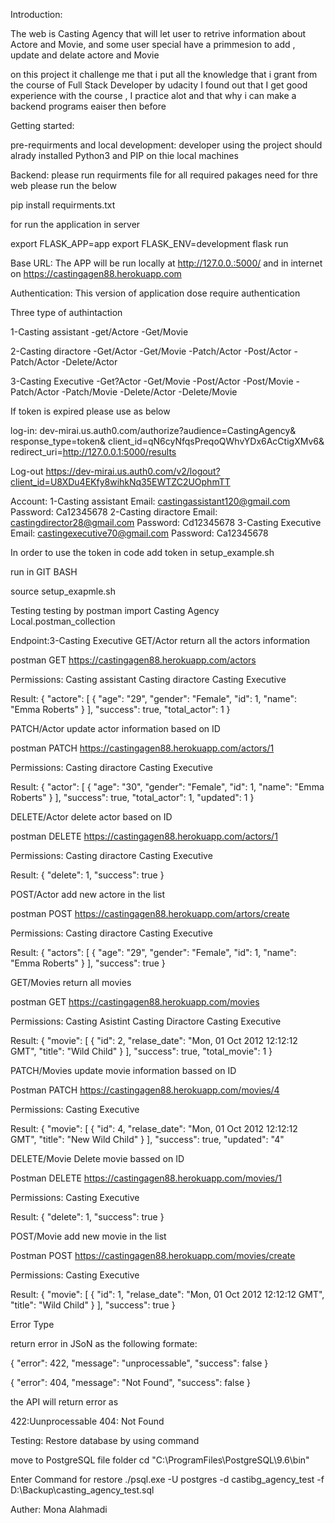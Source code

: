 Introduction:

The web is Casting Agency that will let user to retrive information about Actore and Movie,
and some user special have a primmesion to add , update and delate actore and Movie

on this project it challenge me that i put all the knowledge that i grant from the course of Full Stack Developer by udacity 
I found out that I get good experience with the course , I practice alot and that why i can make a backend programs eaiser then before

Getting started:

pre-requirments and local development:
developer using the project should alrady installed Python3 and PIP on thie local machines

Backend:
please run requirments file for all required pakages need for thre web please run the below
 
pip install requirments.txt 

for run the application in server

export FLASK_APP=app
export FLASK_ENV=development
flask run


Base URL:
The APP will be run locally at http://127.0.0.:5000/
and in internet on https://castingagen88.herokuapp.com

Authentication:
This version of application dose require authentication

Three type of authintaction

1-Casting assistant
-get/Actore
-Get/Movie

2-Casting diractore
-Get/Actor
-Get/Movie
-Patch/Actor
-Post/Actor
-Patch/Actor
-Delete/Actor

3-Casting Executive
-Get?Actor
-Get/Movie
-Post/Actor
-Post/Movie
-Patch/Actor
-Patch/Movie
-Delete/Actor
-Delete/Movie


If token is expired please use as below

log-in:
dev-mirai.us.auth0.com/authorize?audience=CastingAgency&
response_type=token&
client_id=qN6cyNfqsPreqoQWhvYDx6AcCtigXMv6&
redirect_uri=http://127.0.0.1:5000/results

Log-out
https://dev-mirai.us.auth0.com/v2/logout?client_id=U8XDu4EKfy8wihkNq35EWTZC2UOphmTT

Account:
1-Casting assistant
 Email: castingassistant120@gmail.com
 Password: Ca12345678
2-Casting diractore
 Email: castingdirector28@gmail.com
 Password: Cd12345678
3-Casting Executive
 Email: castingexecutive70@gmail.com
 Password: Ca12345678

In order to use the token in code
   add token in setup_example.sh
   
   run in GIT BASH
   
   source setup_exapmle.sh


Testing
testing by postman
import 
 Casting Agency Local.postman_collection
 

Endpoint:3-Casting Executive
GET/Actor
return all the actors information

postman GET https://castingagen88.herokuapp.com/actors

Permissions:
 Casting assistant
 Casting diractore
 Casting Executive

Result:
{
    "actore": [
        {
            "age": "29",
            "gender": "Female",
            "id": 1,
            "name": "Emma Roberts"
        }
    ],
    "success": true,
    "total_actor": 1
}


PATCH/Actor
update actor information based on ID

postman PATCH https://castingagen88.herokuapp.com/actors/1

Permissions:
 Casting diractore
 Casting Executive
 
 Result:
{
    "actor": [
        {
            "age": "30",
            "gender": "Female",
            "id": 1,
            "name": "Emma Roberts"
        }
    ],
    "success": true,
    "total_actor": 1,
    "updated": 1
}

DELETE/Actor
delete actor based on ID

postman DELETE https://castingagen88.herokuapp.com/actors/1

Permissions:
 Casting diractore
 Casting Executive
 
Result:
{
    "delete": 1,
    "success": true
}

POST/Actor
add new actore in the list

postman POST  https://castingagen88.herokuapp.com/artors/create

Permissions:
 Casting diractore
 Casting Executive
 
Result:
{
    "actors": [
        {
            "age": "29",
            "gender": "Female",
            "id": 1,
            "name": "Emma Roberts"
        }
    ],
    "success": true
}


GET/Movies
return all movies

postman GET https://castingagen88.herokuapp.com/movies

Permissions:
 Casting Asistint
 Casting Diractore
 Casting Executive
 
Result:
{
    "movie": [
        {
            "id": 2,
            "relase_date": "Mon, 01 Oct 2012 12:12:12 GMT",
            "title": "Wild Child"
        }
    ],
    "success": true,
    "total_movie": 1
}

PATCH/Movies
update movie information bassed on ID

Postman PATCH https://castingagen88.herokuapp.com/movies/4

Permissions:
 Casting Executive
 
Result:
{
    "movie": [
        {
            "id": 4,
            "relase_date": "Mon, 01 Oct 2012 12:12:12 GMT",
            "title": "New Wild Child"
        }
    ],
    "success": true,
    "updated": "4"



DELETE/Movie
Delete movie bassed on ID

Postman DELETE https://castingagen88.herokuapp.com/movies/1

Permissions:
 Casting Executive
 
Result:
{
    "delete": 1,
    "success": true
}


POST/Movie
add new movie in the list

Postman POST https://castingagen88.herokuapp.com/movies/create

Permissions:
 Casting Executive
 
Result:
{
    "movie": [
        {
            "id": 1,
            "relase_date": "Mon, 01 Oct 2012 12:12:12 GMT",
            "title": "Wild Child"
        }
    ],
    "success": true
}

Error Type

return error in JSoN  as the following formate:

{
    "error": 422,
    "message": "unprocessable",
    "success": false
}

{
    "error": 404,
    "message": "Not Found",
    "success": false
}

the API will return error as 

422:Uunprocessable
404: Not Found

Testing: 
Restore database by using command

move to PostgreSQL file folder 
cd "C:\ProgramFiles\PostgreSQL\9.6\bin"

Enter Command for restore 
./psql.exe -U postgres -d castibg_agency_test -f D:\Backup\casting_agency_test.sql

Auther: 
Mona Alahmadi

